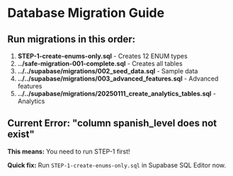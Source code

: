 # Database Migration Guide

## Run migrations in this order:

1. **STEP-1-create-enums-only.sql** - Creates 12 ENUM types
2. **../safe-migration-001-complete.sql** - Creates all tables  
3. **../../supabase/migrations/002_seed_data.sql** - Sample data
4. **../../supabase/migrations/003_advanced_features.sql** - Advanced features
5. **../../supabase/migrations/20250111_create_analytics_tables.sql** - Analytics

## Current Error: "column spanish_level does not exist"

**This means:** You need to run STEP-1 first!

**Quick fix:** Run `STEP-1-create-enums-only.sql` in Supabase SQL Editor now.
